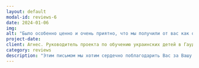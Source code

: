```yaml
---
layout: default
modal-id: reviews-6
date: 2024-01-06
img: 
alt: "Было особенно ценно и очень приятно, что мы получили от вас как от психолога практические инструменты для работы с этой ситуацией, а также то, что вы были готовы поговорить с самими детьми и их матерью, чтобы помочь им."
project-date: 
client: Агнес. Руководитель проекта по обучению украинских детей в Гауде.
category: reviews
description: "Этим письмом мы хотим сердечно поблагодарить Вас за Вашу волонтерскую (!) помощь детям в нашей школе. В нашей школе для детей-беженцев из Украины есть несколько детей, которые испытывают трудности, травмированы и иногда демонстрируют сложное поведение. Было особенно ценно и очень приятно, что мы получили от вас как от психолога практические инструменты для работы с этой ситуацией, а также то, что вы были готовы поговорить с самими детьми и их матерью, чтобы помочь им. За это Вам огромное: Спасибо!"
---
```

